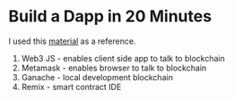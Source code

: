 # Build a Dapp in 20 Minutes

I used this [material](https://youtu.be/KkZ6iYnSDRw) as a reference.

1. Web3 JS - enables client side app to talk to blockchain
2. Metamask - enables browser to talk to blockchain
3. Ganache - local development blockchain
4. Remix - smart contract IDE
